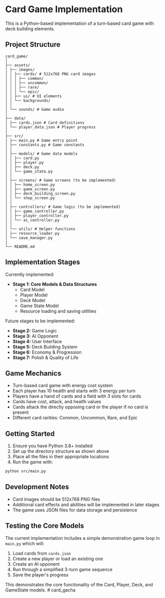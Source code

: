# Card Game Implementation

This is a Python-based implementation of a turn-based card game with deck building elements.

## Project Structure

```
card_game/
│
├── assets/
│ ├── images/
│ │ ├── cards/ # 512x768 PNG card images
│ │ │ ├── common/
│ │ │ ├── uncommon/
│ │ │ ├── rare/
│ │ │ └── epic/
│ │ ├── ui/ # UI elements
│ │ └── backgrounds/
│ │
│ └── sounds/ # Game audio
│
├── data/
│ ├── cards.json # Card definitions
│ └── player_data.json # Player progress
│
├── src/
│ ├── main.py # Game entry point
│ ├── constants.py # Game constants
│ │
│ ├── models/ # Game data models
│ │ ├── card.py
│ │ ├── player.py
│ │ ├── deck.py
│ │ └── game_state.py
│ │
│ ├── screens/ # Game screens (to be implemented)
│ │ ├── home_screen.py
│ │ ├── game_screen.py
│ │ ├── deck_building_screen.py
│ │ └── shop_screen.py
│ │
│ ├── controllers/ # Game logic (to be implemented)
│ │ ├── game_controller.py
│ │ ├── player_controller.py
│ │ └── ai_controller.py
│ │
│ └── utils/ # Helper functions
│ ├── resource_loader.py
│ └── save_manager.py
│
└── README.md
```

## Implementation Stages

Currently implemented:

- **Stage 1: Core Models & Data Structures**
  - Card Model
  - Player Model
  - Deck Model
  - Game State Model
  - Resource loading and saving utilities

Future stages to be implemented:

- **Stage 2:** Game Logic
- **Stage 3:** AI Opponent
- **Stage 4:** User Interface
- **Stage 5:** Deck Building System
- **Stage 6:** Economy & Progression
- **Stage 7:** Polish & Quality of Life

## Game Mechanics

- Turn-based card game with energy cost system
- Each player has 10 health and starts with 3 energy per turn
- Players have a hand of cards and a field with 3 slots for cards
- Cards have cost, attack, and health values
- Cards attack the directly opposing card or the player if no card is present
- Different card rarities: Common, Uncommon, Rare, and Epic

## Getting Started

1. Ensure you have Python 3.8+ installed
2. Set up the directory structure as shown above
3. Place all the files in their appropriate locations
4. Run the game with:

```bash
python src/main.py
```

## Development Notes

- Card images should be 512x768 PNG files
- Additional card effects and abilities will be implemented in later stages
- The game uses JSON files for data storage and persistence

## Testing the Core Models

The current implementation includes a simple demonstration game loop in `main.py` which will:

1. Load cards from `cards.json`
2. Create a new player or load an existing one
3. Create an AI opponent
4. Run through a simplified 3-turn game sequence
5. Save the player's progress

This demonstrates the core functionality of the Card, Player, Deck, and GameState models.
#   c a r d _ g a c h a  
 